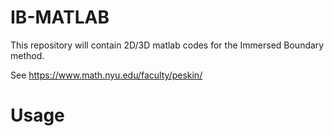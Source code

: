 # IB-MATLAB

This repository will contain 2D/3D matlab codes for the Immersed Boundary method.

See https://www.math.nyu.edu/faculty/peskin/


# Usage

```
```

## 

